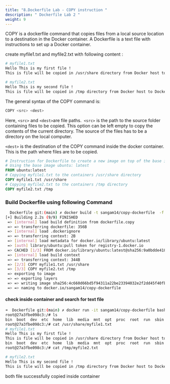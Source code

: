 ```yaml
---
title: "8.Dockerfile Lab - COPY instruction "
description: " Dockerfile Lab 2 "
weight: 9
---
```


COPY is a dockerfile command that copies files from a local source location to a destination in the Docker container. A Dockerfile is a text file with instructions to set up a Docker container.

create myfile1.txt and myfile2.txt with following content :

```sh
# myfile1.txt
Hello This is my first file !
This is file will be copied in /usr/share directory from Docker host to Docker Container.
```

```sh
# myfile2.txt
Hello This is my second file !
This is file will be copied in /tmp directory from Docker host to Docker Container.

```
The general syntax of the COPY command is:

```sh
COPY <src> <dest>

```
Here, `<src>` and `<dest>`are file paths.` <src>` is the path to the source folder containing files to be copied. This option can be left empty to copy the contents of the current directory. The source of the files has to be a directory on the local computer.

`<dest>` is the destination of the COPY command inside the docker container. This is the path where files are to be copied.

```Dockerfile
# Instruction for Dockerfile to create a new image on top of the base image (ubuntu)
# Using the base image ubuntu: latest
FROM ubuntu:latest
# Copying myfile1.txt to the containers /usr/share directory
COPY myfile1.txt /usr/share
# Copying myfile2.txt to the containers /tmp directory
COPY myfile2.txt /tmp

```
### Build Dockerfile using following Command 

```sh
  Dockerfile git:(main) ✗ docker build -t sangam14/copy-dockerfile  -f dockerfile.copy .
[+] Building 2.2s (9/9) FINISHED                                                                                                                                                                  
 => [internal] load build definition from dockerfile.copy                                                                                                                                    0.0s
 => => transferring dockerfile: 356B                                                                                                                                                         0.0s
 => [internal] load .dockerignore                                                                                                                                                            0.0s
 => => transferring context: 2B                                                                                                                                                              0.0s
 => [internal] load metadata for docker.io/library/ubuntu:latest                                                                                                                             2.1s
 => [auth] library/ubuntu:pull token for registry-1.docker.io                                                                                                                                0.0s
 => CACHED [1/3] FROM docker.io/library/ubuntu:latest@sha256:9a0bdde4188b896a372804be2384015e90e3f84906b750c1a53539b585fbbe7f                                                                0.0s
 => [internal] load build context                                                                                                                                                            0.0s
 => => transferring context: 344B                                                                                                                                                            0.0s
 => [2/3] COPY myfile1.txt /usr/share                                                                                                                                                        0.0s
 => [3/3] COPY myfile2.txt /tmp                                                                                                                                                              0.0s
 => exporting to image                                                                                                                                                                       0.0s
 => => exporting layers                                                                                                                                                                      0.0s
 => => writing image sha256:4c660d66bd5f94311a22be23394032e2f2dd45f40fb4831f8e083efe90488763                                                                                                 0.0s
 => => naming to docker.io/sangam14/copy-dockerfile    

 ```

 #### check inside container and search for text file 

```sh
➜  Dockerfile git:(main) ✗ docker run -it sangam14/copy-dockerfile bash                  
root@27a3fbe098c3:/# ls
bin  boot  dev  etc  home  lib  media  mnt  opt  proc  root  run  sbin  srv  sys  tmp  usr  var
root@27a3fbe098c3:/# cat /usr/share/myfile1.txt 
# myfile1.txt
Hello This is my first file !
This is file will be copied in /usr/share directory from Docker host to Docker Container.root@27a3fbe098c3:/# ls
bin  boot  dev  etc  home  lib  media  mnt  opt  proc  root  run  sbin  srv  sys  tmp  usr  var
root@27a3fbe098c3:/# cat /tmp/myfile2.txt 

# myfile2.txt
Hello This is my second file !
This is file will be copied in /tmp directory from Docker host to Docker Container.root@27a3fbe098c3:/# 

```
both file successfully copied inside container 





